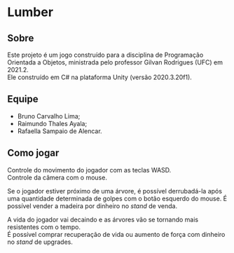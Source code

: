 # Lumber

## Sobre
Este projeto é um jogo construído para a disciplina de Programação Orientada a Objetos, ministrada pelo professor Gilvan Rodrigues (UFC) em 2021.2.  
Ele construído em C# na plataforma Unity (versão 2020.3.20f1).

## Equipe
- Bruno Carvalho Lima;
- Raimundo Thales Ayala;
- Rafaella Sampaio de Alencar.

## Como jogar
Controle do movimento do jogador com as teclas WASD.  
Controle da câmera com o mouse.  

Se o jogador estiver próximo de uma árvore, é possível derrubadá-la após uma quantidade determinada de golpes com o botão esquerdo do mouse.
É possível vender a madeira por dinheiro no *stand* de venda.

A vida do jogador vai decaindo e as árvores vão se tornando mais resistentes com o tempo.  
É possível comprar recuperação de vida ou aumento de força com dinheiro no *stand* de upgrades.
